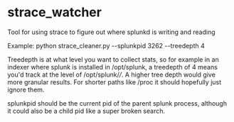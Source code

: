 # strace_watcher
Tool for using strace to figure out where splunkd is writing and reading


Example:
python strace_cleaner.py --splunkpid 3262 --treedepth 4

Treedepth is at what level you want to collect stats, so for example in an indexer where splunk is installed in /opt/splunk, a treedepth of 4 means you'd track at the level of /opt/splunk/*/*.   A higher tree depth would give more granular results.  For shorter paths like /proc it should hopefully just ignore them.

splunkpid should be the current pid of the parent splunk process, although it could also be a child pid like a super broken search.
